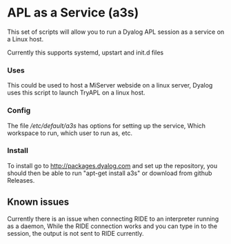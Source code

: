 # APL as a Service (a3s)

This set of scripts will allow you to run a Dyalog APL session as a service on a Linux host.

Currently this supports systemd, upstart and init.d files

### Uses
This could be used to host a MiServer webside on a linux server, Dyalog uses this script to launch TryAPL on a linux host.

### Config

The file */etc/default/a3s* has options for setting up the service, Which workspace to run, which user to run as, etc.

### Install

To install go to http://packages.dyalog.com and set up the repository, you should then be able to run "apt-get install a3s" or download from github Releases.

## Known issues
Currently there is an issue when connecting RIDE to an interpreter running as a daemon, While the RIDE connection works and you can type in to the session, the output is not sent to RIDE currently.
